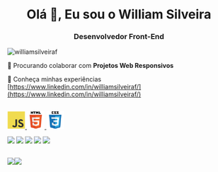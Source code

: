 <h1 align="center">Olá 👋, Eu sou o William Silveira</h1>
<h3 align="center">Desenvolvedor Front-End</h3>

<p align="left"> <img src="https://komarev.com/ghpvc/?username=williamsilveiraf&label=Profile%20views&color=0e75b6&style=flat" alt="williamsilveiraf" /> </p>

 🔭 Procurando colaborar com **Projetos Web Responsivos**


 📄 Conheça minhas experiências [https://www.linkedin.com/in/williamsilveiraf/](https://www.linkedin.com/in/williamsilveiraf/)

##

<div>
<p align="left"> <a href="https://developer.mozilla.org/en-US/docs/Web/JavaScript" target="_blank"> <img src="https://raw.githubusercontent.com/devicons/devicon/master/icons/javascript/javascript-original.svg" alt="javascript" width="40" height="40"/> </a> <a href="https://www.w3.org/html/" target="_blank"> <img src="https://raw.githubusercontent.com/devicons/devicon/master/icons/html5/html5-original-wordmark.svg" alt="html5" width="40" height="40"/> </a> <a href="https://www.w3schools.com/css/" target="_blank"> <img src="https://raw.githubusercontent.com/devicons/devicon/master/icons/css3/css3-original-wordmark.svg" alt="css3" width="40" height="40"/> </a> </p>
</div>

<div>
  <a href="https://www.linkedin.com/in/williamsilveiraf/" target="_blank"><img src="https://img.shields.io/badge/LinkedIn-0077B5?style=for-the-badge&logo=linkedin&logoColor=white" target="_blank"></a>
  <a href="https://codepen.io/williamsilveiraf" target="_blank"><img src="https://img.shields.io/badge/Codepen-000000?style=for-the-badge&logo=codepen&logoColor=white" target="_blank"></a>
  <a href="mailto:williamsilveiraf@hotmail.com" target="_blank"><img src="https://img.shields.io/badge/Microsoft_Outlook-0078D4?style=for-the-badge&logo=microsoft-outlook&logoColor=white" target="_blank"></a>
  <a href="https://stackoverflow.com/users/16667524" target="_blank"><img src="https://img.shields.io/badge/Stack_Overflow-FE7A16?style=for-the-badge&logo=stack-overflow&logoColor=white" target="_blank"></a>
  <a href="https://api.whatsapp.com/send?phone=5579991804804" target="_blank"><img src="https://img.shields.io/badge/WhatsApp-25D366?style=for-the-badge&logo=whatsapp&logoColor=white" target="_blank"></a>
</div>

##

<div>
<div>
  <a href="https://github.com/williamsilveiraf">
  <img height="180em" src="https://github-readme-stats.vercel.app/api?username=williamsilveiraf&show_icons=true&theme=dark&include_all_commits=true&count_private=true"/><img height="180em" src="https://github-readme-stats.vercel.app/api/top-langs/?username=williamsilveiraf&layout=compact&langs_count=7&theme=dark"/>
</div>
</div>
